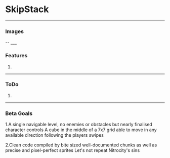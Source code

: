 # SkipStack
___
<h3>Images</h3>
--
___
<h3>Features</h3>

1.
___
<h3>ToDo</h3>

1.
___
<h3>Beta Goals</h3>

1.A single navigable level, no enemies or obstacles but nearly finalised character controls
A cube in the middle of a 7x7 grid able to move in any available direction following the players swipes

2.Clean code compiled by bite sized well-documented chunks as well as precise and pixel-perfect sprites
Let's not repeat Nitrocity's sins

